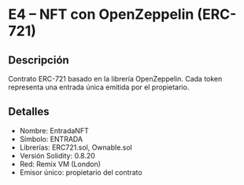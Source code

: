 # E4 – NFT con OpenZeppelin (ERC-721)

## Descripción
Contrato ERC-721 basado en la librería OpenZeppelin.
Cada token representa una entrada única emitida por el propietario.

## Detalles
- Nombre: EntradaNFT
- Símbolo: ENTRADA
- Librerías: ERC721.sol, Ownable.sol
- Versión Solidity: 0.8.20
- Red: Remix VM (London)
- Emisor único: propietario del contrato